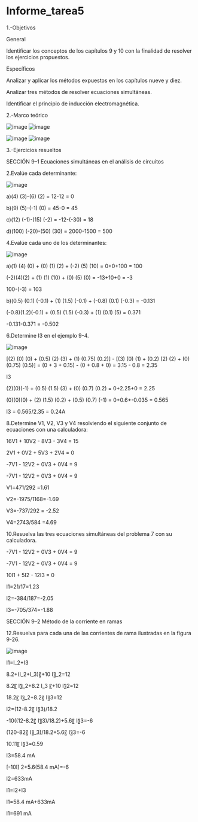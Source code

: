 # Informe_tarea5

1.-Objetivos

General 

Identificar los conceptos de los capítulos 9 y 10 con la finalidad de resolver los ejercicios propuestos.

Específicos 

Analizar y aplicar los métodos expuestos en los capítulos nueve y diez.

Analizar tres métodos de resolver ecuaciones simultáneas.

Identificar el principio de inducción electromagnética.

2.-Marco teórico

![image](https://user-images.githubusercontent.com/105823435/178118397-35de47d7-3d71-4ce8-9fe3-13a65925bb5d.png)
![image](https://user-images.githubusercontent.com/105823435/178118416-bf18ab7b-260c-4d92-9d7b-6985839069e5.png)

![image](https://user-images.githubusercontent.com/105823435/178118495-2d6ec9af-1f26-40a3-a0c5-b952552b2311.png)
![image](https://user-images.githubusercontent.com/105823435/178118522-53a6cc20-5bbe-4fd3-b221-8b8134470d55.png)

3.-Ejercicios resueltos

SECCIÓN 9–1 Ecuaciones simultáneas en el análisis de circuitos 

2.Evalúe cada determinante: 

![image](https://user-images.githubusercontent.com/105823435/178118645-77a9840e-3470-4ad8-9df4-19cd978dd712.png)
 
a)(4) (3)-(6) (2) = 12-12 = 0

b)(9) (5)-(-1) (0) = 45-0 = 45

c)(12) (-1)-(15) (-2) = -12-(-30) = 18

d)(100) (-20)-(50) (30) = 2000-1500 = 500

4.Evalúe cada uno de los determinantes: 

![image](https://user-images.githubusercontent.com/105823435/178118654-7a6b51b8-36fc-47f3-b7bd-8d6777446912.png)

a)(1) (4) (0) + (0) (1) (2) + (-2) (5) (10) = 0+0+100 = 100

(-2)(4)(2) + (1) (1) (10) + (0) (5) (0) = -13+10+0 = -3

 100-(-3) = 103
 
b)(0.5) (0.1) (-0.1) + (1) (1.5) (-0.1) + (-0.8) (0.1) (-0.3) = -0.131

(-0.8)(1.2)(-0.1) + (0.5) (1.5) (-0.3) + (1) (0.1) (5) = 0.371

-0.131-0.371 = -0.502

6.Determine I3 en el ejemplo 9-4. 

![image](https://user-images.githubusercontent.com/105823435/178118639-d5033abb-cdcc-442e-beb3-5d704f9a7bcb.png)
 
[(2) (0) (0) + (0.5) (2) (3) + (1) (0.75) (0.2)] - [(3) (0) (1) + (0.2) (2) (2) + (0) (0.75) (0.5)] = (0 + 3 + 0.15) - (0 + 0.8 + 0) = 3.15 - 0.8 = 2.35

I3

(2)(0)(-1) + (0.5) (1.5) (3) + (0) (0.7) (0.2) = 0+2.25+0 = 2.25

(0)(0)(0) + (2) (1.5) (0.2) + (0.5) (0.7) (-1) = 0+0.6+-0.035 = 0.565

I3 = 0.565/2.35 = 0.24A

8.Determine V1, V2, V3 y V4 resolviendo el siguiente conjunto de ecuaciones con una calculadora: 

16V1 + 10V2 - 8V3 - 3V4 = 15

2V1 + 0V2 + 5V3 + 2V4 = 0

-7V1 - 12V2 + 0V3 + 0V4 = 9

-7V1 - 12V2 + 0V3 + 0V4 = 9

V1=471/292 =1.61

V2=-1975/1168=-1.69

V3=-737/292 = -2.52

V4=2743/584 =4.69

10.Resuelva las tres ecuaciones simultáneas del problema 7 con su calculadora. 

-7V1 - 12V2 + 0V3 + 0V4 = 9

-7V1 - 12V2 + 0V3 + 0V4 = 9

10I1 + 5I2 - 12I3 = 0

I1=21/17=1.23

I2=-384/187=-2.05

I3=-705/374=-1.88

SECCIÓN 9–2 Método de la corriente en ramas 

12.Resuelva para cada una de las corrientes de rama ilustradas en la figura 9-26. 

![image](https://user-images.githubusercontent.com/105823435/178118661-711412af-232c-48a5-aa31-e2801772b54f.png)

I1=I_2+I3

8.2+(I_2+I_3)〖+10 I〗_2=12

8.2〖 I〗_2+8.2 I_3 〖+10 I〗2=12

18.2〖 I〗_2+8.2〖 I〗3=12

I2=(12-8.2〖 I〗3)/18.2

-10((12-8.2〖 I〗3)/18.2)+5.6〖 I〗3=-6

(120-82〖 I〗_3)/18.2+5.6〖 I〗3=-6

10.11〖 I〗3=0.59

I3=58.4 mA

[-10I] 2+5.6(58.4 mA)=-6

I2=633mA

I1=I2+I3

I1=58.4 mA+633mA 

I1=691 mA












